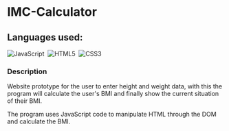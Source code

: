 # IMC-Calculator

## Languages ​​used:
![JavaScript](https://img.shields.io/badge/javascript-ffff00?style=for-the-badge&logo=javascript&logoColor=000000)&nbsp;
![HTML5](https://img.shields.io/badge/HTML5-E34F26?style=for-the-badge&logo=html5&logoColor=white)&nbsp;
![CSS3](https://img.shields.io/badge/CSS3-1572B6?style=for-the-badge&logo=css3&logoColor=white)&nbsp;

### Description
Website prototype for the user to enter height and weight data, with this the program will calculate the user's BMI and finally show the current situation of their BMI.

The program uses JavaScript code to manipulate HTML through the DOM and calculate the BMI.